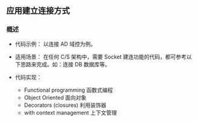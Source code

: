 ## 应用建立连接方式

### 概述

- 代码示例：
  以连接 AD 域控为例。

- 适用场景：
  在任何 C/S 架构中，需要 Socket 建连功能的代码，都可参考以下思路来完成。如：连接 DB 数据库等。

- 代码实现：
  - Functional programming 函数式编程
  - Object Oriented 面向对象
  - Decorators (closures) 利用装饰器
  - with context management 上下文管理

